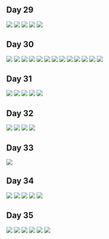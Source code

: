 ## Day 29

<img src="/img/trips/west-coast-2024/0527-1.jpg">
<img src="/img/trips/west-coast-2024/0527-2.jpg">
<img src="/img/trips/west-coast-2024/0527-3.jpg">
<img src="/img/trips/west-coast-2024/0527-4.jpg">
<img src="/img/trips/west-coast-2024/0527-6.jpg">

## Day 30

<img src="/img/trips/west-coast-2024/0528-1.jpg">
<img src="/img/trips/west-coast-2024/0528-3.jpg">
<img src="/img/trips/west-coast-2024/0528-2.jpg">
<img src="/img/trips/west-coast-2024/0528-4.jpg">
<img src="/img/trips/west-coast-2024/0528-5.jpg">
<img src="/img/trips/west-coast-2024/0528-6.jpg">
<img src="/img/trips/west-coast-2024/0528-7.jpg">
<img src="/img/trips/west-coast-2024/0528-8.jpg">
<img src="/img/trips/west-coast-2024/0528-9.jpg">
<img src="/img/trips/west-coast-2024/0528-13.jpg">
<img src="/img/trips/west-coast-2024/0528-10.jpg">
<img src="/img/trips/west-coast-2024/0528-11.jpg">
<img src="/img/trips/west-coast-2024/0528-12.jpg">

## Day 31

<img src="/img/trips/west-coast-2024/0529-1.jpg">
<img src="/img/trips/west-coast-2024/0529-2.jpg">
<img src="/img/trips/west-coast-2024/0529-3.jpg">
<img src="/img/trips/west-coast-2024/0529-4.jpg">
<img src="/img/trips/west-coast-2024/0529-5.jpg">

## Day 32

<img src="/img/trips/west-coast-2024/0530-1.jpg">
<img src="/img/trips/west-coast-2024/0530-2.jpg">
<img src="/img/trips/west-coast-2024/0530-3.jpg">
<img src="/img/trips/west-coast-2024/0530-4.jpg">

## Day 33

<img src="/img/trips/west-coast-2024/0601-1.jpg">

## Day 34

<img src="/img/trips/west-coast-2024/0602-2.jpg">
<img src="/img/trips/west-coast-2024/0602-3.jpg">
<img src="/img/trips/west-coast-2024/0602-4.jpg">
<img src="/img/trips/west-coast-2024/0602-5.jpg">
<img src="/img/trips/west-coast-2024/0602-6.jpg">

## Day 35

<img src="/img/trips/west-coast-2024/0603-1.jpg">
<img src="/img/trips/west-coast-2024/0603-2.jpg">
<img src="/img/trips/west-coast-2024/0603-3.jpg">
<img src="/img/trips/west-coast-2024/0603-4.jpg">
<img src="/img/trips/west-coast-2024/0603-5.jpg">
<img src="/img/trips/west-coast-2024/0603-6.gif">

